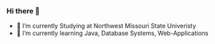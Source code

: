 ### Hi there 👋


- 🔭 I’m currently Studying at Northwest Missouri State Univeristy
- 🌱 I’m currently learning Java, Database Systems, Web-Applications
